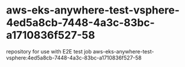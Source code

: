 # aws-eks-anywhere-test-vsphere-4ed5a8cb-7448-4a3c-83bc-a1710836f527-58
repository for use with E2E test job aws-eks-anywhere-test-vsphere:4ed5a8cb-7448-4a3c-83bc-a1710836f527-58
